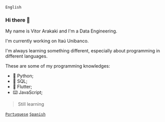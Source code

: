 `English`
### Hi there 👋

My name is Vitor Arakaki and I'm a Data Engineering.

I'm currently working on Itaú Unibanco.

I'm always learning something different, especially about programming in different languages.

These are some of my programming knowledges:

- 🐍 Python;
- 💾 SQL;
- 📱 Flutter;
- ⌨️ JavaScript;
> Still learning

[`Portuguese`](https://github.com/Aracrack/Aracrack/blob/main/portuguese.md)  [`Spanish`](https://github.com/Aracrack/Aracrack/blob/main/spanish.md)
